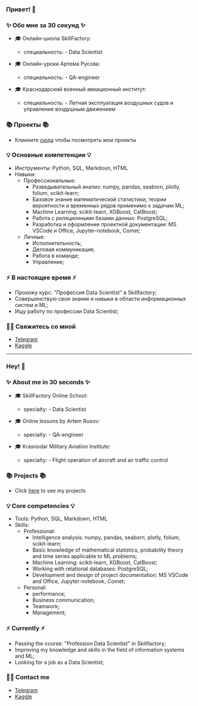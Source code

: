 ### Привет! 👋

### ✨ Обо мне за 30 секунд ✨ 

* 🎓 Онлайн-школа SkillFactory:
  - специальность: - Data Scientist
 
* 🎓 Онлайн-уроки Артема Русова:
  - специальность: - QA-engineer   

* 🎓 Краснодарский военный авиационный институт:
  - специальность: - Летная эксплуатация воздушных судов и управление воздушным движением
  
### 📚 Проекты 📚

* Кликните [сюда](https://github.com/Punich-Pavel/Portfolio) чтобы посмотреть мои проекты

### 💡 Основные компетенции 💡

- Инструменты: Python, SQL, Markdoun, HTML 
- Навыки: 
    * Профессиональные:
      - Разведывательный анализ: numpy, pandas, seaborn, plotly, folium, scikit-learn;
      - Базовое знание математической статистики, теории вероятности и временных рядов применимо к задачам ML;
      - Machine Learning: scikit-learn, XGBoost, CatBoost;
      - Работа с реляционными базами данных: PostgreSQL;
      - Разработка и оформление проектной документации: MS VSCode и Office, Jupyter-notebook, Comet;
    * Личные:
      - Исполнительность;
      - Деловая коммуникация;
      - Работа в команде;
      - Управление;
   
### ⚡️ В настоящее время ⚡️

- Прохожу курс: "Профессия Data Scientist" в Skillfactory;
- Совершенствую свои знания и навыки в области информационных систем и ML;
- Ищу работу по профессии Data Scientist;
 

### 🙌🏻 Свяжитесь со мной

- [Telegram](@Black_ground_DS)
- [Kaggle](https://www.kaggle.com/pavelpunich)

---

### Hey! 👋

### ✨ About me in 30 seconds ✨

* 🎓 SkillFactory Online School:
   - specialty: - Data Scientist
 
* 🎓 Online lessons by Artem Rusov:
   - specialty: - QA-engineer

* 🎓 Krasnodar Military Aviation Institute:
   - specialty: - Flight operation of aircraft and air traffic control
  
### 📚 Projects 📚

* Click [here](https://github.com/Punich-Pavel/Portfolio) to see my projects

### 💡 Core competencies 💡

- Tools: Python, SQL, Markdown, HTML
- Skills:
     * Professional:
       - Intelligence analysis: numpy, pandas, seaborn, plotly, folium, scikit-learn;
       - Basic knowledge of mathematical statistics, probability theory and time series applicable to ML problems;
       - Machine Learning: scikit-learn, XGBoost, CatBoost;
       - Working with relational databases: PostgreSQL;
       - Development and design of project documentation: MS VSCode and Office, Jupyter-notebook, Comet;
     * Personal:
       - performance;
       - Business communication;
       - Teamwork;
       - Management;
   
### ⚡️ Currently ⚡️

- Passing the course: "Profession Data Scientist" in Skillfactory;
- Improving my knowledge and skills in the field of information systems and ML;
- Looking for a job as a Data Scientist;
 

### 🙌🏻 Contact me

- [Telegram](@Black_ground_DS)
- [Kaggle](https://www.kaggle.com/pavelpunich)
